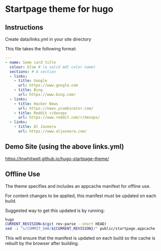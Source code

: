 # Startpage theme for hugo

## Instructions
Create data/links.yml in your site directory

This file takes the following format:

```yaml
---
- name: Some card title
  colour: blue # (a valid mdl color name)
  sections: # A section
  - links:
    - title: Google
      url: https://www.google.com
    - title: Bing
      url: https://www.bing.com/
  - links:
    - title: Hacker News
      url: https://news.ycombinator.com/
    - title: Reddit r/devops
      url: https://www.reddit.com/r/devops/
  - links:
    - title: Al Jazeera
      url: https://www.aljazeera.com/
```

## Demo Site (using the above links.yml)

https://tnwhitwell.github.io/hugo-startpage-theme/

## Offline Use

The theme specifies and includes an appcache manifest for offline use.

For content changes to be applied, this manifest must be updated on each build.

Suggested way to get this updated is by running:

```bash
hugo
CURRENT_REVISION=$(git rev-parse --short HEAD)
sed -i "s/COMMIT_SHA/${CURRENT_REVISION}/" public/startpage.appcache
```

This will ensure that the manifest is updated on each build so the cache is rebuilt by the browser after building.
